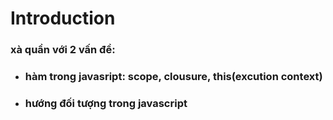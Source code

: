 # Introduction

### xà quần với 2 vấn đề:

* ### hàm trong javasript: scope, clousure, this\(excution context\)
* ### hướng đối tượng trong javascript



